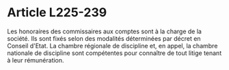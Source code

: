 # Article L225-239

Les honoraires des commissaires aux comptes sont à la charge de la société. Ils sont fixés selon des modalités déterminées par décret en Conseil d'Etat.   La chambre régionale de discipline et, en appel, la chambre nationale de discipline sont compétentes pour connaître de tout litige tenant à leur rémunération.